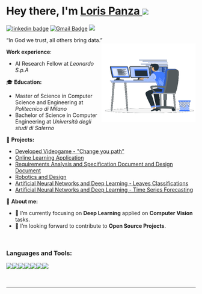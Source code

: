 <h1>Hey there, I'm <a  href="https://github.com/LorisPanza/">Loris Panza </a> <img  src="https://media.giphy.com/media/hvRJCLFzcasrR4ia7z/giphy.gif" width="30px"></h1>

[![linkedin badge](https://img.shields.io/badge/LorisPanza-30302f?style=flat&logo=linkedin)](https://www.linkedin.com/in/loris-panza-70512b222/)
[![Gmail Badge](https://img.shields.io/badge/lorispanza@gmail.com-30302f?style=flat&logo=Gmail&logoColor=red)](mailto:lorispanza@gmail.com)
<img src="https://komarev.com/ghpvc/?username=LorisPanza&style=plastic" />

“In God we trust, all others bring data.” <br>
<img align='right' src="https://github.com/0xAbdulKhalid/0xAbdulKhalid/raw/main/assets/mdImages/Right_Side.gif" width="250" height="210">

**Work experience**:
- AI Research Fellow at _Leonardo S.p.A_

🎓 **Education:**
- Master of Science in Computer Science and Engineering at _Politecnico di Milano_
- Bachelor of Science in Computer Engineering at _Università degli studi di Salerno_

📌 **Projects:**
- [Developed Videogame - "Change you path"](https://github.com/LorisPanza/Change-Your-Path)
- [Online Learning Application](https://github.com/citteriomatteo/onlinelearningapplications-2022)
- [Requirements Analysis and Specification Document and Design Document](https://github.com/LorisPanza/RASD-DDDocument)
- [Robotics and Design](https://github.com/LorisPanza/RoboticsAndDesign)
- [Artificial Neural Networks and Deep Learning - Leaves Classifications](https://github.com/LorisPanza/ANNDL-Leaf-Classification)
- [Artificial Neural Networks and Deep Learning - Time Series Forecasting](https://github.com/LorisPanza/ANNDL-TimeSeriesForecasting)


👦 **About me:**
- 🌱 I’m currently focusing on **Deep Learning** applied on **Computer Vision** tasks.
- 💬 I’m looking forward to contribute to **Open Source Projects**.

<br>

<h3 align="left">Languages and Tools:</h3>
<p align="left"> <img src="https://img.icons8.com/color/48/4a90e2/c-programming.png"/><img src="https://img.icons8.com/color/48/4a90e2/c-plus-plus-logo.png"/><img src="https://img.icons8.com/color/48/4a90e2/python--v1.png"/><img src="https://img.icons8.com/color/48/4a90e2/java-coffee-cup-logo--v1.png"/><img src="https://img.icons8.com/color/48/4a90e2/visual-studio-code-2019.png"/><img src="https://img.icons8.com/color/48/4a90e2/git.png"/><img src="https://img.icons8.com/fluent/48/4a90e2/github.png"/> </p>

<br>








---
